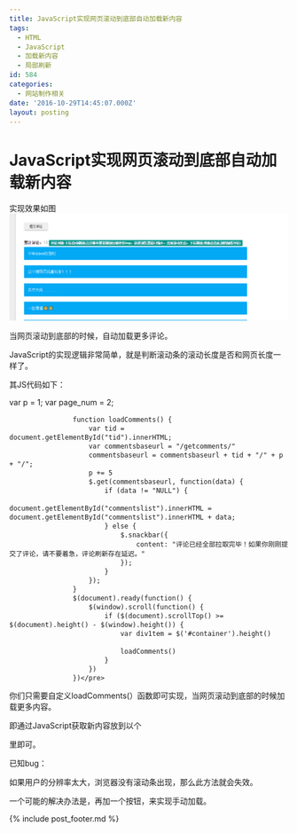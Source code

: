 ```yaml
---
title: JavaScript实现网页滚动到底部自动加载新内容
tags:
  - HTML
  - JavaScript
  - 加载新内容
  - 局部刷新
id: 584
categories:
  - 网站制作相关
date: '2016-10-29T14:45:07.000Z'
layout: posting
---
```


# JavaScript实现网页滚动到底部自动加载新内容

实现效果如图[![QQ&#x622A;&#x56FE;20161029143852](https://raw.githubusercontent.com/ankanch/blog/master/images/wp-content/uploads/2016/10/QQ截图20161029143852.png)](https://raw.githubusercontent.com/ankanch/blog/master/images/wp-content/uploads/2016/10/QQ截图20161029143852.png)

当网页滚动到底部的时候，自动加载更多评论。

JavaScript的实现逻辑非常简单，就是判断滚动条的滚动长度是否和网页长度一样了。

其JS代码如下：

var p = 1; var page_num = 2;

```text
                function loadComments() {
                    var tid = document.getElementById("tid").innerHTML;
                    var commentsbaseurl = "/getcomments/"
                    commentsbaseurl = commentsbaseurl + tid + "/" + p + "/";
                    p += 5
                    $.get(commentsbaseurl, function(data) {
                        if (data != "NULL") {
                            document.getElementById("commentslist").innerHTML = document.getElementById("commentslist").innerHTML + data;
                        } else {
                            $.snackbar({
                                content: "评论已经全部拉取完毕！如果你刚刚提交了评论，请不要着急，评论刷新存在延迟。"
                            });
                        }
                    });
                }
                $(document).ready(function() {
                    $(window).scroll(function() {
                        if ($(document).scrollTop() >= $(document).height() - $(window).height()) {
                            var div1tem = $('#container').height()

                            loadComments()
                        }
                    })
                })</pre>
```

你们只需要自定义loadComments(）函数即可实现，当网页滚动到底部的时候加载更多内容。

即通过JavaScript获取新内容放到以个<div></div>里即可。

已知bug：

如果用户的分辨率太大，浏览器没有滚动条出现，那么此方法就会失效。

一个可能的解决办法是，再加一个按钮，来实现手动加载。



{% include post_footer.md %}